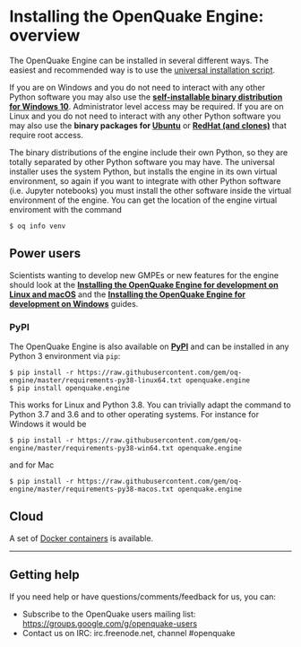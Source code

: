 # Installing the OpenQuake Engine: overview

The OpenQuake Engine can be installed in several different ways. The easiest and recommended way is to use the  [universal installation script](universal.md).

If you are on Windows and you do not need to interact with any other Python software you may also use the **[self-installable binary distribution for Windows 10](windows.md)**. Administrator level access may be required.
If you are on Linux and you do not need to interact with any other Python software you may also use the **binary packages for [Ubuntu](ubuntu.md)** or **[RedHat (and clones)](rhel.md)** that require root access.

The binary distributions of the engine include their own Python, so they are totally separated by other Python software you may have. The universal installer uses the system Python, but installs the engine in its own virtual environment, so again if you want to integrate with other Python software (i.e. Jupyter notebooks) you must install the other software inside the virtual environment of the engine. You can get the location of the engine virtual enviroment with the command
```
$ oq info venv
```

## Power users

Scientists wanting to develop new GMPEs or new features for the engine should look at the **[Installing the OpenQuake Engine for development on Linux and macOS](development.md)**  and the **[Installing the OpenQuake Engine for development on Windows](development-windows.md)** guides.

### PyPI

The OpenQuake Engine is also available on **[PyPI](https://pypi.python.org/pypi/openquake.engine)** and can be installed in any Python 3 environment via `pip`:

```
$ pip install -r https://raw.githubusercontent.com/gem/oq-engine/master/requirements-py38-linux64.txt openquake.engine
$ pip install openquake.engine
```
This works for Linux and Python 3.8. You can trivially adapt the command to Python 3.7 and 3.6 and to other
operating systems. For instance for Windows it would be

```
$ pip install -r https://raw.githubusercontent.com/gem/oq-engine/master/requirements-py38-win64.txt openquake.engine
```
and for Mac
```
$ pip install -r https://raw.githubusercontent.com/gem/oq-engine/master/requirements-py38-macos.txt openquake.engine
```

## Cloud

A set of [Docker containers](docker.md) is available.

***

## Getting help
If you need help or have questions/comments/feedback for us, you can:
  * Subscribe to the OpenQuake users mailing list: https://groups.google.com/g/openquake-users
  * Contact us on IRC: irc.freenode.net, channel #openquake
